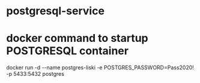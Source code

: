 # postgresql-service

# docker command to startup POSTGRESQL container

docker run -d --name postgres-liski -e POSTGRES_PASSWORD=Pass2020! -p 5433:5432 postgres
